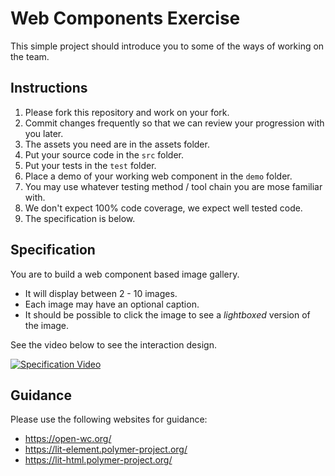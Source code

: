 # Web Components Exercise

This simple project should introduce you to some of the ways of working on the team.

## Instructions
  1. Please fork this repository and work on your fork.
  2. Commit changes frequently so that we can review your progression with you later.
  3. The assets you need are in the assets folder.
  4. Put your source code in the `src` folder.
  5. Put your tests in the `test` folder.
  6. Place a demo of your working web component in the `demo` folder.
  7. You may use whatever testing method / tool chain you are mose familiar with.
  8. We don't expect 100% code coverage, we expect well tested code.
  9. The specification is below.
  
## Specification

You are to build a web component based image gallery. 

* It will display between 2 - 10 images.
* Each image may have an optional caption.
* It should be possible to click the image to see a _lightboxed_ version of the image.

See the video below to see the interaction design.

[![Specification Video](http://img.youtube.com/vi/tYxp63YxDEE/0.jpg)](http://www.youtube.com/watch?v=tYxp63YxDEE)

## Guidance

Please use the following websites for guidance:

* https://open-wc.org/
* https://lit-element.polymer-project.org/
* https://lit-html.polymer-project.org/
